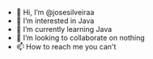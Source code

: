 - 👋 Hi, I’m @josesilveiraa
- 👀 I’m interested in Java
- 🌱 I’m currently learning Java
- 💞️ I’m looking to collaborate on nothing
- 📫 How to reach me you can't

<!---
josesilveiraa/josesilveiraa is a ✨ special ✨ repository because its `README.md` (this file) appears on your GitHub profile.
You can click the Preview link to take a look at your changes.
--->
